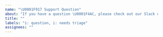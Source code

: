 ```yaml
---
name: "\U0001F917 Support Question"
about: "If you have a question \U0001F4AC, please check out our Slack or StackOverflow!"
title: ""
labels: "i: question, i: needs triage"
assignees: ""
---
```

